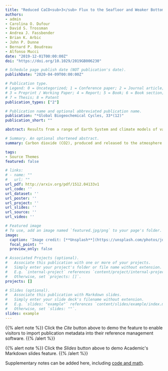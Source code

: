 ```yaml
---
title: "Reduced CaCO<sub>3</sub> Flux to the Seafloor and Weaker Bottom Current Speeds Curtail Benthic CaCO<sub>3</sub> Dissolution Over the 21st Century"
authors:
- admin
- Carolina O. Dufour
- David S. Trossman
- Andrea J. Fassbender
- Brian K. Arbic
- John P. Dunne
- Bernard P. Boudreau
- Alfonso Mucci
date: "2019-12-01T00:00:00Z"
doi: "https://doi.org/10.1029/2019GB006230"

# Schedule page publish date (NOT publication's date).
publishDate: "2020-04-09T00:00:00Z"

# Publication type.
# Legend: 0 = Uncategorized; 1 = Conference paper; 2 = Journal article;
# 3 = Preprint / Working Paper; 4 = Report; 5 = Book; 6 = Book section;
# 7 = Thesis; 8 = Patent
publication_types: ["2"]

# Publication name and optional abbreviated publication name.
publication: "*Global Biogeochemical Cycles, 33*(12)"
publication_short: ""

abstract: Results from a range of Earth System and climate models of various resolution run under high-CO2 emission scenarios challenge the paradigm that seafloor CaCO3 dissolution will grow in extent and intensify as ocean acidification develops over the next century. Under the business as usual, RCP8.5 scenario, CaCO3 dissolution increases in some areas of the deep ocean, such as the eastern central Pacific Ocean, but is projected to decrease in the Northern Pacific and abyssal Atlantic Ocean by the year 2100. The flux of CaCO3 to the seafloor and bottom-current speeds, both of which are expected to decrease globally through the 21st century, govern changes in benthic CaCO3 dissolution rates over 53% and 31% of the dissolving seafloor, respectively. Below the calcite compensation depth, a reduced CaCO3 flux to the CaCO3-free seabed modulates the amount of CaCO3 material dissolved at the sediment-water interface. Slower bottom-water circulation leads to thicker diffusive boundary layers above the sediment bed and a consequent stronger transport barrier to CaCO3 dissolution. While all investigated models predict a weakening of bottom current speeds over most of the seafloor by the end of the 21st century, strong discrepancies exist in the magnitude of the predicted speeds. Overall, the poor performance of most models in reproducing modern bottom-water velocities and CaCO3 rain rates coupled with the existence of large disparities in predicted bottom-water chemistry across models hampers our ability to robustly estimate the magnitude and temporal evolution of anthropogenic CaCO3 dissolution rates and the associated anthropogenic CO2 neutralization.

# Summary. An optional shortened abstract.
summary: Carbon dioxide (CO2), produced and released to the atmosphere by human activities, has been accumulating in the oceans for two centuries and will continue to do so well beyond the end of this century if emissions are not curbed. One direct consequence of CO2 buildup in the ocean is the acidification of seawater. Calcite, a mineral secreted by many organisms living in the surface ocean to produce their shells and skeletons, covers a large part of the seafloor and acts as a natural antacid, neutralizing this excess CO2. Model projections for the 21st century, under a business as usual scenario, reveal that seawater will become more corrosive to this mineral, but calcite dissolution at the seafloor will only increase slightly due to reductions in bottom-current speeds and in the amount of calcite particles delivered to the seafloor over that period. These results indicate that the neutralization of human-made CO2 by calcite dissolution at the seafloor may take longer than previously anticipated.

tags:
- Source Themes
featured: false

# links:
# - name: ""
#   url: ""
url_pdf: http://arxiv.org/pdf/1512.04133v1
url_code: ''
url_dataset: ''
url_poster: ''
url_project: ''
url_slides: ''
url_source: ''
url_video: ''

# Featured image
# To use, add an image named `featured.jpg/png` to your page's folder. 
image:
  caption: 'Image credit: [**Unsplash**](https://unsplash.com/photos/jdD8gXaTZsc)'
  focal_point: ""
  preview_only: false

# Associated Projects (optional).
#   Associate this publication with one or more of your projects.
#   Simply enter your project's folder or file name without extension.
#   E.g. `internal-project` references `content/project/internal-project/index.md`.
#   Otherwise, set `projects: []`.
projects: []

# Slides (optional).
#   Associate this publication with Markdown slides.
#   Simply enter your slide deck's filename without extension.
#   E.g. `slides: "example"` references `content/slides/example/index.md`.
#   Otherwise, set `slides: ""`.
slides: example
---
```


{{% alert note %}}
Click the *Cite* button above to demo the feature to enable visitors to import publication metadata into their reference management software.
{{% /alert %}}

{{% alert note %}}
Click the *Slides* button above to demo Academic's Markdown slides feature.
{{% /alert %}}

Supplementary notes can be added here, including [code and math](https://sourcethemes.com/academic/docs/writing-markdown-latex/).
